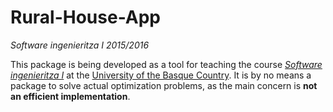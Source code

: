 # Rural-House-App
*Software ingenieritza I 2015/2016*

This package is being developed as a tool for teaching the course [_Software ingenieritza I_](http://www.ehu.eus/es/web/informatika-fakultatea/informatika-ingenieritzako-gradua?p_p_id=upvehuapp_WAR_upvehuappportlet&p_p_state=normal&p_p_mode=view&p_p_col_id=column-2&p_p_col_pos=0&p_p_col_count=1&p_p_lifecycle=1&_upvehuapp_WAR_upvehuappportlet_action=redirectAction&reu=/pls/entrada/plew0040.htm_asignatura_next?p_sesion=&p_cod_idioma=CAS&p_en_portal=S&p_cod_centro=226&p_cod_plan=GINFOR20&p_anyoAcad=act&p_pestanya=3&p_menu=principal&p_cod_asig=26017&p_ciclo=X&p_curso=2&p_vengo_de=asig_cursos)  at the [University of the Basque Country](www.ehu.eus). It is by no means a package to solve actual optimization problems, as the main concern is **not an efficient implementation**.
